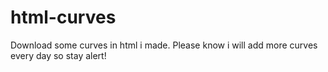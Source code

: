# html-curves
Download some curves in html i made.
Please know i will add more curves every day so stay alert!
